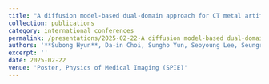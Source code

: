 ```yaml
---
title: "A diffusion model-based dual-domain approach for CT metal artifact reduction"
collection: publications
category: international conferences
permalink: /presentations/2025-02-22-A diffusion model-based dual-domain approach for CT metal artifact reduction
authors: '**Subong Hyun**, Da-in Choi, Sungho Yun, Seoyoung Lee, Seungryong Cho'
excerpt: ''
date: 2025-02-22
venue: 'Poster, Physics of Medical Imaging (SPIE)'
---
```


